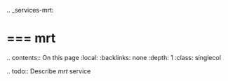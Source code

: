 .. _services-mrt:

===
mrt
===

.. contents:: On this page
    :local:
    :backlinks: none
    :depth: 1
    :class: singlecol

.. todo::
    Describe *mrt* service
